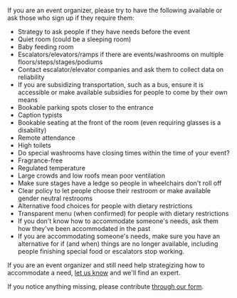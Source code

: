If you are an event organizer, please try to have the following available or ask those who sign up if they require them:

- Strategy to ask people if they have needs before the event
- Quiet room (could be a sleeping room)
- Baby feeding room
- Escalators/elevators/ramps if there are events/washrooms on multiple floors/steps/stages/podiums
- Contact escalator/elevator companies and ask them to collect data on reliability
- If you are subsidizing transportation, such as a bus, ensure it is accessible or make available subsidies for people to come by their own means
- Bookable parking spots closer to the entrance
- Caption typists
- Bookable seating at the front of the room (even requiring glasses is a disability)
- Remote attendance
- High toilets
- Do special washrooms have closing times within the time of your event?
- Fragrance-free
- Regulated temperature
- Large crowds and low roofs mean poor ventilation
- Make sure stages have a ledge so people in wheelchairs don't roll off
- Clear policy to let people choose their restroom or make available gender neutral restrooms
- Alternative food choices for people with dietary restrictions
- Transparent menu (when confirmed) for people with dietary restrictions
- If you don't know how to accommodate someone's needs, ask them how they've been accommodated in the past
- If you are accommodating someone's needs, make sure you have an alternative for if (and when) things are no longer available, including people finishing special food or escalators stop working.

If you are an event organizer and still need help strategizing how to accommodate a need, [let us know](https://goo.gl/forms/g8yYdS68aOAIo6ll1) and we'll find an expert.

If you notice anything missing, please contribute [through our form](https://goo.gl/forms/NIj3MaOZO169sHWJ3).
